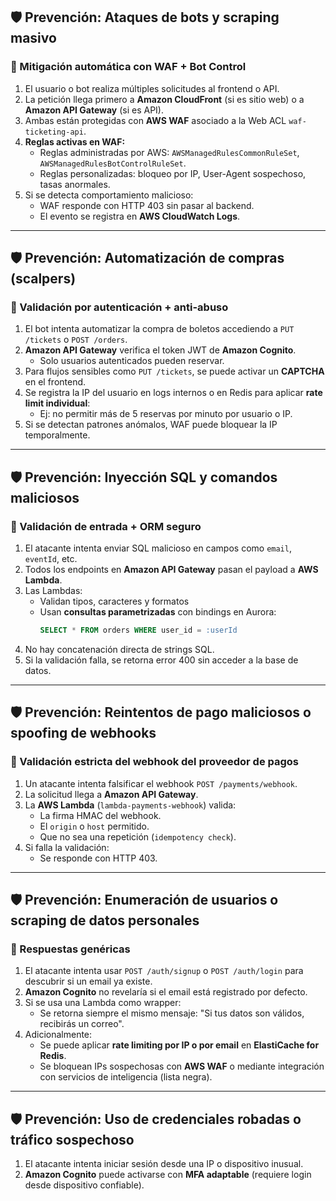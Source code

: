 ## 🛡️ Prevención: Ataques de bots y scraping masivo

### 🔐 Mitigación automática con WAF + Bot Control

1. El usuario o bot realiza múltiples solicitudes al frontend o API.
2. La petición llega primero a **Amazon CloudFront** (si es sitio web) o a **Amazon API Gateway** (si es API).
3. Ambas están protegidas con **AWS WAF** asociado a la Web ACL `waf-ticketing-api`.
4. **Reglas activas en WAF:**
   - Reglas administradas por AWS: `AWSManagedRulesCommonRuleSet`, `AWSManagedRulesBotControlRuleSet`.
   - Reglas personalizadas: bloqueo por IP, User-Agent sospechoso, tasas anormales.
5. Si se detecta comportamiento malicioso:
   - WAF responde con HTTP 403 sin pasar al backend.
   - El evento se registra en **AWS CloudWatch Logs**.

---

## 🛡️ Prevención: Automatización de compras (scalpers)

### 🔐 Validación por autenticación + anti-abuso

1. El bot intenta automatizar la compra de boletos accediendo a `PUT /tickets` o `POST /orders`.
2. **Amazon API Gateway** verifica el token JWT de **Amazon Cognito**.
   - Solo usuarios autenticados pueden reservar.
3. Para flujos sensibles como `PUT /tickets`, se puede activar un **CAPTCHA** en el frontend.
4. Se registra la IP del usuario en logs internos o en Redis para aplicar **rate limit individual**:
   - Ej: no permitir más de 5 reservas por minuto por usuario o IP.
5. Si se detectan patrones anómalos, WAF puede bloquear la IP temporalmente.

---

## 🛡️ Prevención: Inyección SQL y comandos maliciosos

### 🔐 Validación de entrada + ORM seguro

1. El atacante intenta enviar SQL malicioso en campos como `email`, `eventId`, etc.
2. Todos los endpoints en **Amazon API Gateway** pasan el payload a **AWS Lambda**.
3. Las Lambdas:
   - Validan tipos, caracteres y formatos
   - Usan **consultas parametrizadas** con bindings en Aurora:
     ```sql
     SELECT * FROM orders WHERE user_id = :userId
     ```
4. No hay concatenación directa de strings SQL.
5. Si la validación falla, se retorna error 400 sin acceder a la base de datos.

---

## 🛡️ Prevención: Reintentos de pago maliciosos o spoofing de webhooks

### 🔐 Validación estricta del webhook del proveedor de pagos

1. Un atacante intenta falsificar el webhook `POST /payments/webhook`.
2. La solicitud llega a **Amazon API Gateway**.
3. La **AWS Lambda** (`lambda-payments-webhook`) valida:
   - La firma HMAC del webhook.
   - El `origin` o `host` permitido.
   - Que no sea una repetición (`idempotency check`).
4. Si falla la validación:
   - Se responde con HTTP 403.
---

## 🛡️ Prevención: Enumeración de usuarios o scraping de datos personales

### 🔐 Respuestas genéricas

1. El atacante intenta usar `POST /auth/signup` o `POST /auth/login` para descubrir si un email ya existe.
2. **Amazon Cognito** no revelaría si el email está registrado por defecto.
3. Si se usa una Lambda como wrapper:
   - Se retorna siempre el mismo mensaje: "Si tus datos son válidos, recibirás un correo".
4. Adicionalmente:
   - Se puede aplicar **rate limiting por IP o por email** en **ElastiCache for Redis**.
   - Se bloquean IPs sospechosas con **AWS WAF** o mediante integración con servicios de inteligencia (lista negra).

---

## 🛡️ Prevención: Uso de credenciales robadas o tráfico sospechoso

1. El atacante intenta iniciar sesión desde una IP o dispositivo inusual.
2. **Amazon Cognito** puede activarse con **MFA adaptable** (requiere login desde dispositivo confiable).